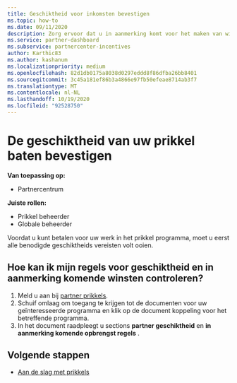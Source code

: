 ```yaml
---
title: Geschiktheid voor inkomsten bevestigen
ms.topic: how-to
ms.date: 09/11/2020
description: Zorg ervoor dat u in aanmerking komt voor het maken van winsten en die u kunt betalen in het programma voor prikkels. Controleer de geschiktheid en de inkomsten van uw inkomsten in partner centrum.
ms.service: partner-dashboard
ms.subservice: partnercenter-incentives
author: Karthic83
ms.author: kashanum
ms.localizationpriority: medium
ms.openlocfilehash: 82d1db0175a8038d0297eddd8f86dfba26bb8401
ms.sourcegitcommit: 3c45a181ef86b3a4866e97fb50efeae8714ab3f7
ms.translationtype: MT
ms.contentlocale: nl-NL
ms.lasthandoff: 10/19/2020
ms.locfileid: "92528750"
---
```

# <a name="confirm-your-incentives-earnings-eligibility"></a>De geschiktheid van uw prikkel baten bevestigen

**Van toepassing op:**

- Partnercentrum

**Juiste rollen:**

- Prikkel beheerder
- Globale beheerder

Voordat u kunt betalen voor uw werk in het prikkel programma, moet u eerst alle benodigde geschiktheids vereisten volt ooien.

## <a name="how-do-i-check-my-earning-eligibility-and-revenue-rules"></a>Hoe kan ik mijn regels voor geschiktheid en in aanmerking komende winsten controleren?

1. Meld u aan bij [partner prikkels](https://partner.microsoft.com/membership/partner-incentives).
2. Schuif omlaag om toegang te krijgen tot de documenten voor uw geïnteresseerde programma en klik op de document koppeling voor het betreffende programma.
3. In het document raadpleegt u sections **partner geschiktheid** en **in aanmerking komende opbrengst regels** .

## <a name="next-steps"></a>Volgende stappen

- [Aan de slag met prikkels](incentives-get-started-intro.md)
